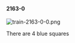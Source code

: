 #### 2163-0
![train-2163-0-0.png](https://github.com/lil-lab/nlvr/raw/master/nlvr/train/images/13/train-2163-0-0.png "train-2163-0-0.png")

There are 4 blue squares